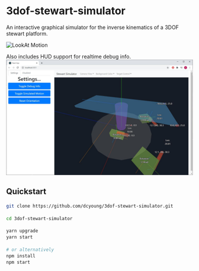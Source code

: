 # 3dof-stewart-simulator

An interactive graphical simulator for the inverse kinematics of a 3DOF stewart platform.

![LookAt Motion](docs/images/motion.gif)

Also includes HUD support for realtime debug info.
![Simulator Viz](docs/images/debug_hud.jpg)

## Quickstart

```bash
git clone https://github.com/dcyoung/3dof-stewart-simulator.git

cd 3dof-stewart-simulator

yarn upgrade
yarn start

# or alternatively
npm install
npm start
```
